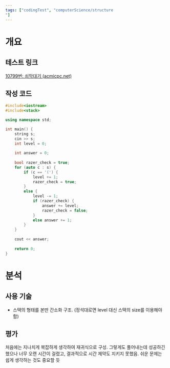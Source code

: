 ```yaml
---
tags: ["codingTest", "computerScience/structure
"]
---
```


# 개요
## 테스트 링크
[10799번: 쇠막대기 (acmicpc.net)](https://www.acmicpc.net/problem/10799)
## 작성 코드
```c++
#include<iostream>
#include<stack>

using namespace std;

int main() {
    string s;
    cin >> s;
    int level = 0;
    
    int answer = 0;
    
    bool razer_check = true;
    for (auto c : s) {
        if (c == '(') {
            level += 1;
            razer_check = true;
        }
        else {
            level -= 1;
            if (razer_check) { 
                answer += level;
                razer_check = false;
            }
            else answer += 1;
        }
    }
    
    cout << answer;
    
    return 0;
}
```

# 분석
## 사용 기술
- 스택의 형태를 본딴 간소화 구조. (정석대로면 level 대신 스택의 size를 이용해야 함)
## 평가
처음에는 지나치게 복잡하게 생각하여 재귀식으로 구성. 그렇게도 풀어내는데 성공하긴 했으나 너무 오랜 시간이 걸렸고, 결과적으로 시간 제약도 지키지 못했음. 쉬운 문제는 쉽게 생각하는 것도 중요할 듯